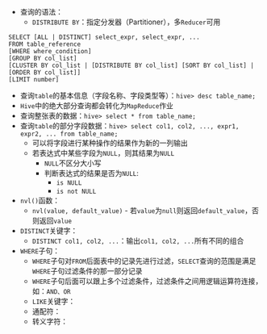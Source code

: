* 查询的语法：
  * `DISTRIBUTE BY`：指定分发器（Partitioner），多`Reducer`可用
```
SELECT [ALL | DISTINCT] select_expr, select_expr, ...
FROM table_reference
[WHERE where_condition]
[GROUP BY col_list]
[CLUSTER BY col_list | [DISTRIBUTE BY col_list] [SORT BY col_list] | [ORDER BY col_list]]
[LIMIT number]
```
* 查询`table`的基本信息（字段名称、字段类型等）：`hive> desc table_name;`
* `Hive`中的绝大部分查询都会转化为`MapReduce`作业
* 查询整张表的数据：`hive> select * from table_name;`
* 查询`table`的部分字段数据：`hive> select col1, col2, ..., expr1, expr2, ... from table_name;`
  * 可以将字段进行某种操作的结果作为新的一列输出
  * 若表达式中某些字段为`NULL`，则其结果为`NULL`
    * `NULL`不区分大小写
    * 判断表达式的结果是否为`NULL`:
      * `is NULL`
      * `is not NULL`
* `nvl()`函数：
  * `nvl(value, default_value)` - 若`value`为`null`则返回`default_value`，否则返回`value`
* `DISTINCT`关键字：
  * `DISTINCT col1, col2, ...`：输出`col1, col2, ...`所有不同的组合
* `WHERE`子句：
  * `WHERE`子句对`FROM`后面表中的记录先进行过滤，`SELECT`查询的范围是满足`WHERE`子句过滤条件的那一部分记录
  * `WHERE`子句后面可以跟上多个过滤条件，过滤条件之间用逻辑运算符连接，如：`AND、OR`
  * `LIKE`关键字：
  * 通配符：
  * 转义字符：


